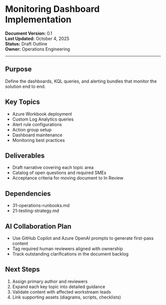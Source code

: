 # Monitoring Dashboard Implementation

**Document Version:** 0.1  
**Last Updated:** October 4, 2025  
**Status:** Draft Outline  
**Owner:** Operations Engineering

---

## Purpose

Define the dashboards, KQL queries, and alerting bundles that monitor the solution end to end.

## Key Topics

- Azure Workbook deployment
- Custom Log Analytics queries
- Alert rule configurations
- Action group setup
- Dashboard maintenance
- Monitoring best practices

## Deliverables

- Draft narrative covering each topic area
- Catalog of open questions and required SMEs
- Acceptance criteria for moving document to In Review

## Dependencies

- 31-operations-runbooks.md
- 21-testing-strategy.md

## AI Collaboration Plan

- Use GitHub Copilot and Azure OpenAI prompts to generate first-pass content
- Tag required human reviewers aligned with ownership
- Track outstanding clarifications in the document backlog

## Next Steps

1. Assign primary author and reviewers
2. Expand each key topic into detailed guidance
3. Validate content with affected workstream leads
4. Link supporting assets (diagrams, scripts, checklists)
